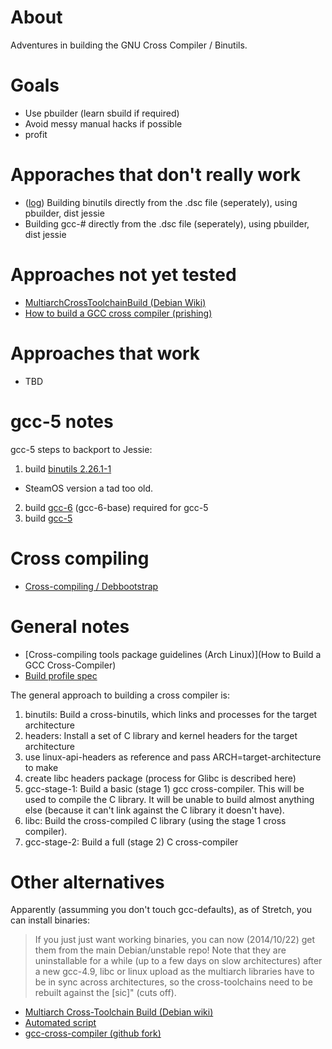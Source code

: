 # About

Adventures in building the GNU Cross Compiler / Binutils.

# Goals

* Use pbuilder (learn sbuild if required)
* Avoid messy manual hacks if possible
* profit

# Apporaches that don't really work

* ([log](http://sprunge.us/KQXh)) Building binutils directly from the .dsc file (seperately), using pbuilder, dist jessie
* Building gcc-# directly from the .dsc file (seperately), using pbuilder, dist jessie

# Approaches not yet tested

* [MultiarchCrossToolchainBuild (Debian Wiki)](https://wiki.debian.org/MultiarchCrossToolchainBuild)
* [How to build a GCC cross compiler (prishing)](http://preshing.com/20141119/how-to-build-a-gcc-cross-compiler/)

# Approaches that work

* TBD

# gcc-5 notes

gcc-5 steps to backport to Jessie:

1. build [binutils 2.26.1-1](https://packages.debian.org/stretch/binutils)
 * SteamOS version a tad too old.  
2. build [gcc-6](https://packages.debian.org/stretch/binutils) (gcc-6-base) required for gcc-5
3. build [gcc-5](https://packages.debian.org/stretch/gcc-5)

# Cross compiling

* [Cross-compiling / Debbootstrap](https://wiki.debian.org/DebianBootstrap)

# General notes

* [Cross-compiling tools package guidelines (Arch Linux)](How to Build a GCC Cross-Compiler)
* [Build profile spec](https://wiki.debian.org/BuildProfileSpec)

The general approach to building a cross compiler is:

1. binutils: Build a cross-binutils, which links and processes for the target architecture
2. headers: Install a set of C library and kernel headers for the target architecture
 1. use linux-api-headers as reference and pass ARCH=target-architecture to make
 2. create libc headers package (process for Glibc is described here)
3. gcc-stage-1: Build a basic (stage 1) gcc cross-compiler. This will be used to compile the C library. It will be unable to build almost anything else (because it can't link against the C library it doesn't have).
4. libc: Build the cross-compiled C library (using the stage 1 cross compiler).
5. gcc-stage-2: Build a full (stage 2) C cross-compiler

# Other alternatives

Apparently (assumming you don't touch gcc-defaults), as of Stretch, you can install binaries:

>If you just just want working binaries, you can now (2014/10/22) get them from the main Debian/unstable repo! Note that they are uninstallable for a while (up to a few days on slow architectures) after a new gcc-4.9, libc or linux upload as the multiarch libraries have to be in sync across architectures, so the cross-toolchains need to be rebuilt against the [sic]" (cuts off).

* [Multiarch Cross-Toolchain Build (Debian wiki)](https://wiki.debian.org/MultiarchCrossToolchainBuild)
* [Automated script](https://gist.github.com/preshing/41d5c7248dea16238b60)
* [gcc-cross-compiler (github fork)](https://github.com/ProfessorKaos64/gcc-cross-compiler)
